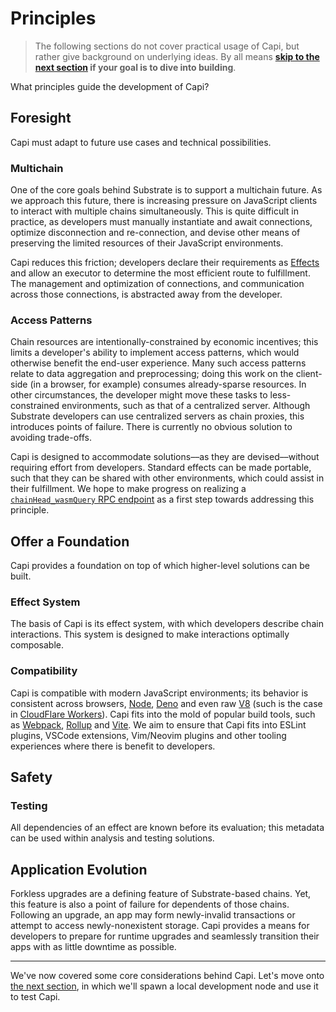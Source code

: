 # Principles

> The following sections do not cover practical usage of Capi, but rather give background on underlying ideas. By all means **[skip to the next section](Testing.md) if your goal is to dive into building**.

What principles guide the development of Capi?

## Foresight

Capi must adapt to future use cases and technical possibilities.

### Multichain

One of the core goals behind Substrate is to support a multichain future. As we approach this future, there is increasing pressure on JavaScript clients to interact with multiple chains simultaneously. This is quite difficult in practice, as developers must manually instantiate and await connections, optimize disconnection and re-connection, and devise other means of preserving the limited resources of their JavaScript environments.

Capi reduces this friction; developers declare their requirements as [Effects](Effects.md) and allow an executor to determine the most efficient route to fulfillment. The management and optimization of connections, and communication across those connections, is abstracted away from the developer.

### Access Patterns

Chain resources are intentionally-constrained by economic incentives; this limits a developer's ability to implement access patterns, which would otherwise benefit the end-user experience. Many such access patterns relate to data aggregation and preprocessing; doing this work on the client-side (in a browser, for example) consumes already-sparse resources. In other circumstances, the developer might move these tasks to less-constrained environments, such as that of a centralized server. Although Substrate developers can use centralized servers as chain proxies, this introduces points of failure. There is currently no obvious solution to avoiding trade-offs.

Capi is designed to accommodate solutions––as they are devised––without requiring effort from developers. Standard effects can be made portable, such that they can be shared with other environments, which could assist in their fulfillment. We hope to make progress on realizing a [`chainHead_wasmQuery` RPC endpoint](https://github.com/paritytech/json-rpc-interface-spec/issues/4) as a first step towards addressing this principle.

## Offer a Foundation

Capi provides a foundation on top of which higher-level solutions can be built.

### Effect System

The basis of Capi is its effect system, with which developers describe chain interactions. This system is designed to make interactions optimally composable.

### Compatibility

Capi is compatible with modern JavaScript environments; its behavior is consistent across browsers, [Node](https://nodejs.org/en/), [Deno](https://deno.land/) and even raw [V8](https://v8.dev/) (such is the case in [CloudFlare Workers](https://developers.cloudflare.com/workers/learning/how-workers-works#isolates)). Capi fits into the mold of popular build tools, such as [Webpack](https://webpack.js.org/), [Rollup](https://rollupjs.org/guide/en/) and [Vite](https://vitejs.dev/). We aim to ensure that Capi fits into ESLint plugins, VSCode extensions, Vim/Neovim plugins and other tooling experiences where there is benefit to developers.

## Safety

### Testing

All dependencies of an effect are known before its evaluation; this metadata can be used within analysis and testing solutions.

## Application Evolution

Forkless upgrades are a defining feature of Substrate-based chains. Yet, this feature is also a point of failure for dependents of those chains. Following an upgrade, an app may form newly-invalid transactions or attempt to access newly-nonexistent storage. Capi provides a means for developers to prepare for runtime upgrades and seamlessly transition their apps with as little downtime as possible.

---

We've now covered some core considerations behind Capi. Let's move onto [the next section](Testing.md), in which we'll spawn a local development node and use it to test Capi.
